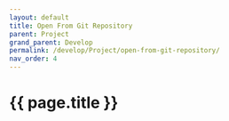 ```yaml
---
layout: default
title: Open From Git Repository
parent: Project
grand_parent: Develop
permalink: /develop/Project/open-from-git-repository/
nav_order: 4
---
```


# {{ page.title }}

